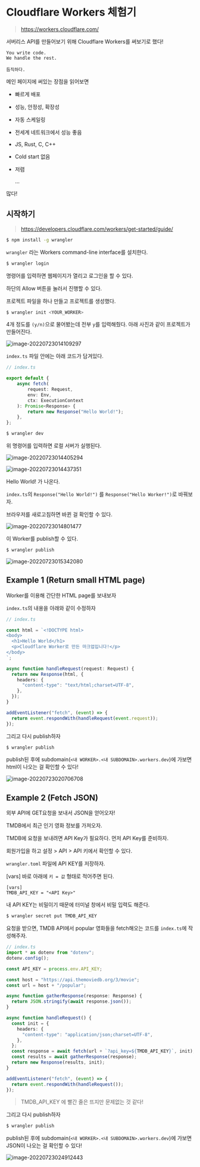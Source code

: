 # Cloudflare Workers 체험기

> https://workers.cloudflare.com/

서버리스 API를 만들어보기 위해 Cloudflare Workers를 써보기로 했다!

```
You write code.
We handle the rest.

듬직하다.
```


메인 페이지에 써있는 장점을 읽어보면

- 빠르게 배포

- 성능, 안정성, 확장성

- 자동 스케일링

- 전세계 네트워크에서 성능 좋음

- JS, Rust, C, C++

- Cold start 없음

- 저렴

  ...

많다!

## 시작하기

> https://developers.cloudflare.com/workers/get-started/guide/

```bash
$ npm install -g wrangler
```

`wrangler` 라는 Workers command-line interface를 설치한다.



```bash
$ wrangler login
```

명령어를 입력하면 웹페이지가 열리고 로그인을 할 수 있다.

하단의 Allow 버튼을 눌러서 진행할 수 있다.



프로젝트 파일을 하나 만들고 프로젝트를 생성했다.

```bash
$ wrangler init <YOUR_WORKER>
```

4개 정도를 `(y/n)`으로 물어봤는데 전부 `y`를 입력해줬다. 아래 사진과 같이 프로젝트가 만들어진다.

![image-20220723014109297](.assets/image-20220723014109297.png)



`index.ts` 파일 안에는 아래 코드가 담겨있다.

```typescript
// index.ts

export default {
	async fetch(
		request: Request,
		env: Env,
		ctx: ExecutionContext
	): Promise<Response> {
		return new Response("Hello World!");
	},
};
```



```bash
$ wrangler dev
```

위 명령어를 입력하면 로컬 서버가 실행된다.

![image-20220723014405294](.assets/image-20220723014405294.png)



![image-20220723014437351](.assets/image-20220723014437351.png)

Hello World! 가 나온다.



`index.ts`의 `Response("Hello World!")` 를 `Response("Hello Worker!")`로 바꿔보자.

브라우저를 새로고침하면 바뀐 걸 확인할 수 있다.

![image-20220723014801477](.assets/image-20220723014801477.png)



이 Worker를 publish할 수 있다.

```bash
$ wrangler publish
```

![image-20220723015342080](.assets/image-20220723015342080.png)



## Example 1 (Return small HTML page)

Worker를 이용해 간단한 HTML page를 보내보자

`index.ts`의 내용을 아래와 같이 수정하자

```typescript
// index.ts

const html = `<!DOCTYPE html>
<body>
  <h1>Hello World</h1>
  <p>Cloudflare Worker로 만든 마크업입니다!</p>
</body>
`;

async function handleRequest(request: Request) {
  return new Response(html, {
    headers: {
      "content-type": "text/html;charset=UTF-8",
    },
  });
}

addEventListener("fetch", (event) => {
  return event.respondWith(handleRequest(event.request));
});
```

그리고 다시 publish하자

```bash
$ wrangler publish
```

publish된 후에 subdomain(`<내 WORKER>.<내 SUBDOMAIN>.workers.dev`)에 가보면 html이 나오는 걸 확인할 수 있다!

![image-20220723020706708](.assets/image-20220723020706708.png)





## Example 2 (Fetch JSON)

외부 API에 GET요청을 보내서 JSON을 얻어오자!

TMDB에서 최근 인기 영화 정보를 가져오자.



TMDB에 요청을 보내려면 API Key가 필요하다. 먼저 API Key를 준비하자.

회원가입을 하고 설정 > API > API 키에서 확인할 수 있다.



`wrangler.toml` 파일에 API KEY를 저장하자.

[vars] 바로 아래에 `키 = 값` 형태로 적어주면 된다.

```
[vars]
TMDB_API_KEY = "<API Key>"
```

내 API KEY는 비밀이기 때문에 터미널 창에서 비밀 입력도 해준다.

```bash
$ wrangler secret put TMDB_API_KEY
```



요청을 받으면, TMDB API에서 popular 영화들을 fetch해오는 코드를 `index.ts`에 작성해주자.

```typescript
// index.ts
import * as dotenv from "dotenv";
dotenv.config();

const API_KEY = process.env.API_KEY;

const host = "https://api.themoviedb.org/3/movie";
const url = host + "/popular";

async function gatherResponse(response: Response) {
  return JSON.stringify(await response.json());
}

async function handleRequest() {
  const init = {
    headers: {
      "content-type": "application/json;charset=UTF-8",
    },
  };
  const response = await fetch(url + `?api_key=${TMDB_API_KEY}`, init);
  const results = await gatherResponse(response);
  return new Response(results, init);
}

addEventListener("fetch", (event) => {
  return event.respondWith(handleRequest());
});
```

> TMDB_API_KEY 에 빨간 줄은 뜨지만 문제없는 것 같다!



그리고 다시 publish하자

```bash
$ wrangler publish
```

publish된 후에 subdomain(`<내 WORKER>.<내 SUBDOMAIN>.workers.dev`)에 가보면 JSON이 나오는 걸 확인할 수 있다!

![image-20220723024912443](.assets/image-20220723024912443.png)